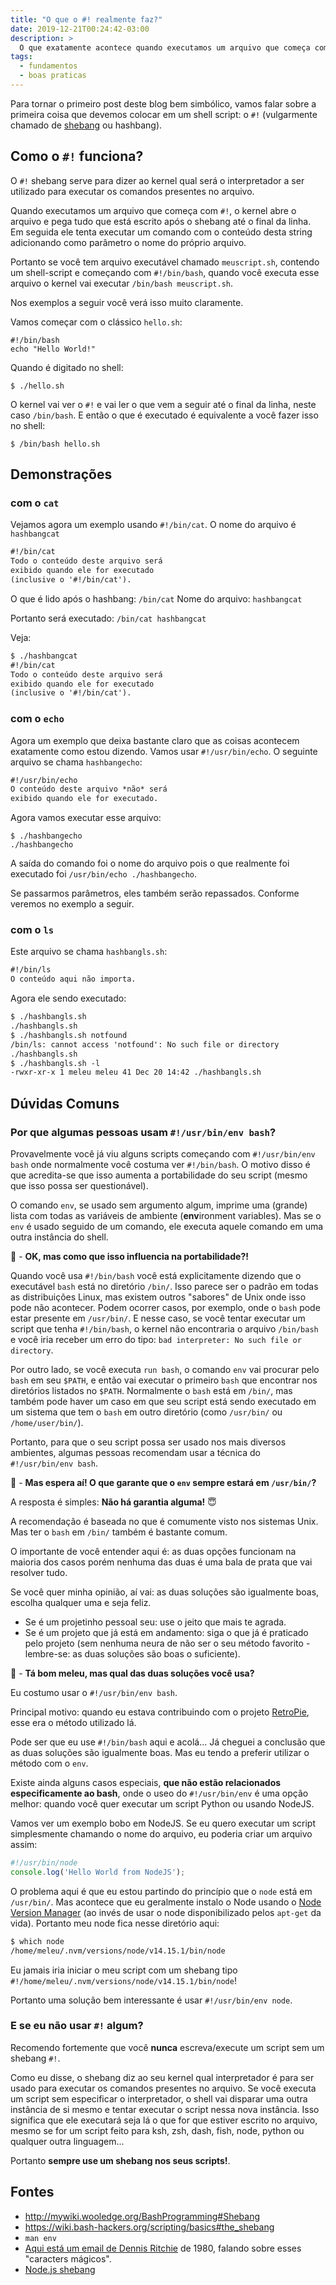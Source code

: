 ```yaml
---
title: "O que o #! realmente faz?"
date: 2019-12-21T00:24:42-03:00
description: >
  O que exatamente acontece quando executamos um arquivo que começa com '#!' - também conhecido como shebang.
tags:
  - fundamentos
  - boas praticas
---
```


Para tornar o primeiro post deste blog bem simbólico, vamos falar sobre a primeira coisa que devemos colocar em um shell script: o `#!` (vulgarmente chamado de [shebang](https://en.wikipedia.org/wiki/Shebang_(Unix)) ou hashbang).

## Como o `#!` funciona?

O `#!` shebang serve para dizer ao kernel qual será o interpretador a ser utilizado para executar os comandos presentes no arquivo.

Quando executamos um arquivo que começa com `#!`, o kernel abre o arquivo e pega tudo que está escrito após o shebang até o final da linha. Em seguida ele tenta executar um comando com o conteúdo desta string adicionando como parâmetro o nome do próprio arquivo.

Portanto se você tem arquivo executável chamado `meuscript.sh`, contendo um shell-script e começando com `#!/bin/bash`, quando você executa esse arquivo o kernel vai executar `/bin/bash meuscript.sh`.

Nos exemplos a seguir você verá isso muito claramente.

Vamos começar com o clássico `hello.sh`:
```
#!/bin/bash
echo "Hello World!"
```

Quando é digitado no shell:
```
$ ./hello.sh
```

O kernel vai ver o `#!` e vai ler o que vem a seguir até o final da linha, neste caso `/bin/bash`. E então o que é executado é equivalente a você fazer isso no shell:
```
$ /bin/bash hello.sh
```

## Demonstrações

### com o `cat`

Vejamos agora um exemplo usando `#!/bin/cat`. O nome do arquivo é `hashbangcat` 
```txt
#!/bin/cat
Todo o conteúdo deste arquivo será
exibido quando ele for executado
(inclusive o '#!/bin/cat').
```

O que é lido após o hashbang: `/bin/cat`
Nome do arquivo: `hashbangcat`

Portanto será executado: `/bin/cat hashbangcat`

Veja:
```txt
$ ./hashbangcat
#!/bin/cat
Todo o conteúdo deste arquivo será
exibido quando ele for executado
(inclusive o '#!/bin/cat').
```

### com o `echo`

Agora um exemplo que deixa bastante claro que as coisas acontecem exatamente como estou dizendo. Vamos usar `#!/usr/bin/echo`. O seguinte arquivo se chama `hashbangecho`:
```txt
#!/usr/bin/echo
O conteúdo deste arquivo *não* será
exibido quando ele for executado.
```
Agora vamos executar esse arquivo:
```
$ ./hashbangecho
./hashbangecho
```

A saída do comando foi o nome do arquivo pois o que realmente foi executado foi `/usr/bin/echo ./hashbangecho`.

Se passarmos parâmetros, eles também serão repassados. Conforme veremos no exemplo a seguir.


### com o `ls`

Este arquivo se chama `hashbangls.sh`:

```txt
#!/bin/ls
O conteúdo aqui não importa.
```

Agora ele sendo executado:

```txt
$ ./hashbangls.sh
./hashbangls.sh
$ ./hashbangls.sh notfound
/bin/ls: cannot access 'notfound': No such file or directory
./hashbangls.sh
$ ./hashbangls.sh -l
-rwxr-xr-x 1 meleu meleu 41 Dec 20 14:42 ./hashbangls.sh
```


## Dúvidas Comuns

### Por que algumas pessoas usam `#!/usr/bin/env bash`?

Provavelmente você já viu alguns scripts começando com `#!/usr/bin/env bash` onde normalmente você costuma ver `#!/bin/bash`. O motivo disso é que acredita-se que isso aumenta a portabilidade do seu script (mesmo que isso possa ser questionável).

O comando `env`, se usado sem argumento algum, imprime uma (grande) lista com todas as variáveis de ambiente (**env**ironment variables). Mas se o `env` é usado seguido de um comando, ele executa aquele comando em uma outra instância do shell.

🤔 - **OK, mas como que isso influencia na portabilidade?!**

Quando você usa `#!/bin/bash` você está explicitamente dizendo que o executável `bash` está no diretório `/bin/`. Isso parece ser o padrão em todas as distribuições Linux, mas existem outros "sabores" de Unix onde isso pode não acontecer. Podem ocorrer casos, por exemplo, onde o `bash` pode estar presente em `/usr/bin/`. E nesse caso, se você tentar executar um script que tenha `#!/bin/bash`, o kernel não encontraria o arquivo `/bin/bash` e você iria receber um erro do tipo: `bad interpreter: No such file or directory`.

Por outro lado, se você executa `run bash`, o comando `env` vai procurar pelo `bash` em seu `$PATH`, e então vai executar o primeiro `bash` que encontrar nos diretórios listados no `$PATH`. Normalmente o `bash` está em `/bin/`, mas também pode haver um caso em que seu script está sendo executado em um sistema que tem o `bash` em outro diretório (como `/usr/bin/` ou `/home/user/bin/`).

Portanto, para que o seu script possa ser usado nos mais diversos ambientes, algumas pessoas recomendam usar a técnica do `#!/usr/bin/env bash`.

🤔 - **Mas espera aí! O que garante que o `env` sempre estará em `/usr/bin/`?**

A resposta é simples: **Não há garantia alguma!** 😇

A recomendação é baseada no que é comumente visto nos sistemas Unix. Mas ter o `bash` em `/bin/` também é bastante comum.

O importante de você entender aqui é: as duas opções funcionam na maioria dos casos porém nenhuma das duas é uma bala de prata que vai resolver tudo.

Se você quer minha opinião, aí vai: as duas soluções são igualmente boas, escolha qualquer uma e seja feliz.

- Se é um projetinho pessoal seu: use o jeito que mais te agrada.
- Se é um projeto que já está em andamento: siga o que já é praticado pelo projeto (sem nenhuma neura de não ser o seu método favorito - lembre-se: as duas soluções são boas o suficiente).

🤨 - **Tá bom meleu, mas qual das duas soluções você usa?**

Eu costumo usar o `#!/usr/bin/env bash`.

Principal motivo: quando eu estava contribuindo com o projeto [RetroPie](https://github.com/RetroPie/RetroPie-Setup), esse era o método utilizado lá.

Pode ser que eu use `#!/bin/bash` aqui e acolá... Já cheguei a conclusão que as duas soluções são igualmente boas. Mas eu tendo a preferir utilizar o método com o `env`.

Existe ainda alguns casos especiais, **que não estão relacionados especificamente ao bash**, onde o useo do `#!/usr/bin/env` é uma opção melhor: quando você quer executar um script Python ou usando NodeJS.

Vamos ver um exemplo bobo em NodeJS. Se eu quero executar um script simplesmente chamando o nome do arquivo, eu poderia criar um arquivo assim:

```js
#!/usr/bin/node
console.log('Hello World from NodeJS');
```

O problema aqui é que eu estou partindo do princípio que o `node` está em `/usr/bin/`. Mas acontece que eu geralmente instalo o Node usando o [Node Version Manager](https://github.com/nvm-sh/nvm) (ao invés de usar o node disponibilizado pelos `apt-get` da vida). Portanto meu node fica nesse diretório aqui:

```txt
$ which node
/home/meleu/.nvm/versions/node/v14.15.1/bin/node
```

Eu jamais iria iniciar o meu script com um shebang tipo `#!/home/meleu/.nvm/versions/node/v14.15.1/bin/node`!

Portanto uma solução bem interessante é usar `#!/usr/bin/env node`.


### E se eu não usar `#!` algum?

Recomendo fortemente que você **nunca** escreva/execute um script sem um shebang `#!`.

Como eu disse, o shebang diz ao seu kernel qual interpretador é para ser usado para executar os comandos presentes no arquivo. Se você executa um script sem especificar o interpretador, o shell vai disparar uma outra instância de si mesmo e tentar executar o script nessa nova instância. Isso significa que ele executará seja lá o que for que estiver escrito no arquivo, mesmo se for um script feito para ksh, zsh, dash, fish, node, python ou qualquer outra linguagem...

Portanto **sempre use um shebang nos seus scripts!**.


## Fontes

- http://mywiki.wooledge.org/BashProgramming#Shebang
- https://wiki.bash-hackers.org/scripting/basics#the_shebang
- `man env`
- [Aqui está um email de Dennis Ritchie](https://www.in-ulm.de/~mascheck/various/shebang/4.0BSD_newsys_sys1.c.html) de 1980, falando sobre esses "caracters mágicos".
- [Node.js shebang](https://alexewerlof.medium.com/node-shebang-e1d4b02f731d)

